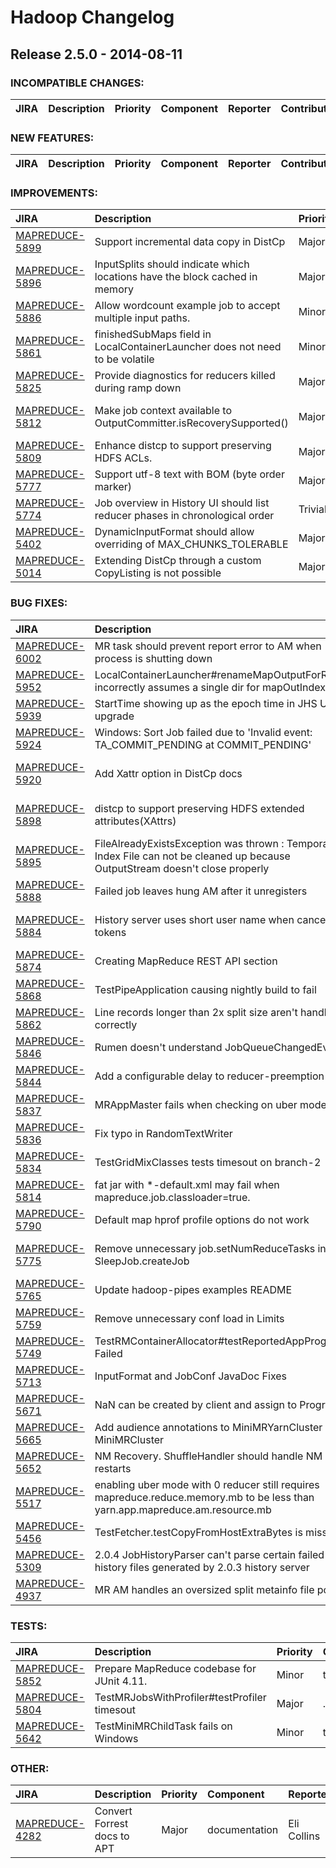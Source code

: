 # Hadoop Changelog

## Release 2.5.0 - 2014-08-11

### INCOMPATIBLE CHANGES:

| JIRA | Description | Priority | Component | Reporter | Contributor |
|:---- |:---- | :--- |:---- |:---- |:---- |


### NEW FEATURES:

| JIRA | Description | Priority | Component | Reporter | Contributor |
|:---- |:---- | :--- |:---- |:---- |:---- |


### IMPROVEMENTS:

| JIRA | Description | Priority | Component | Reporter | Contributor |
|:---- |:---- | :--- |:---- |:---- |:---- |
| [MAPREDUCE-5899](https://issues.apache.org/jira/browse/MAPREDUCE-5899) | Support incremental data copy in DistCp |  Major | distcp | Jing Zhao | Jing Zhao |
| [MAPREDUCE-5896](https://issues.apache.org/jira/browse/MAPREDUCE-5896) | InputSplits should indicate which locations have the block cached in memory |  Major | . | Sandy Ryza | Sandy Ryza |
| [MAPREDUCE-5886](https://issues.apache.org/jira/browse/MAPREDUCE-5886) | Allow wordcount example job to accept multiple input paths. |  Minor | examples | Chris Nauroth | Chris Nauroth |
| [MAPREDUCE-5861](https://issues.apache.org/jira/browse/MAPREDUCE-5861) | finishedSubMaps field in LocalContainerLauncher does not need to be volatile |  Minor | . | Ted Yu | Tsuyoshi Ozawa |
| [MAPREDUCE-5825](https://issues.apache.org/jira/browse/MAPREDUCE-5825) | Provide diagnostics for reducers killed during ramp down |  Major | mr-am | Gera Shegalov | Gera Shegalov |
| [MAPREDUCE-5812](https://issues.apache.org/jira/browse/MAPREDUCE-5812) |  Make job context available to OutputCommitter.isRecoverySupported() |  Major | mr-am | Mohammad Kamrul Islam | Mohammad Kamrul Islam |
| [MAPREDUCE-5809](https://issues.apache.org/jira/browse/MAPREDUCE-5809) | Enhance distcp to support preserving HDFS ACLs. |  Major | distcp | Chris Nauroth | Chris Nauroth |
| [MAPREDUCE-5777](https://issues.apache.org/jira/browse/MAPREDUCE-5777) | Support utf-8 text with BOM (byte order marker) |  Major | . | bc Wong | zhihai xu |
| [MAPREDUCE-5774](https://issues.apache.org/jira/browse/MAPREDUCE-5774) | Job overview in History UI should list reducer phases in chronological order |  Trivial | jobhistoryserver | Gera Shegalov | Gera Shegalov |
| [MAPREDUCE-5402](https://issues.apache.org/jira/browse/MAPREDUCE-5402) | DynamicInputFormat should allow overriding of MAX\_CHUNKS\_TOLERABLE |  Major | distcp, mrv2 | David Rosenstrauch | Tsuyoshi Ozawa |
| [MAPREDUCE-5014](https://issues.apache.org/jira/browse/MAPREDUCE-5014) | Extending DistCp through a custom CopyListing is not possible |  Major | distcp | Srikanth Sundarrajan | Srikanth Sundarrajan |


### BUG FIXES:

| JIRA | Description | Priority | Component | Reporter | Contributor |
|:---- |:---- | :--- |:---- |:---- |:---- |
| [MAPREDUCE-6002](https://issues.apache.org/jira/browse/MAPREDUCE-6002) | MR task should prevent report error to AM when process is shutting down |  Major | task | Wangda Tan | Wangda Tan |
| [MAPREDUCE-5952](https://issues.apache.org/jira/browse/MAPREDUCE-5952) | LocalContainerLauncher#renameMapOutputForReduce incorrectly assumes a single dir for mapOutIndex |  Blocker | mr-am, mrv2 | Gera Shegalov | Gera Shegalov |
| [MAPREDUCE-5939](https://issues.apache.org/jira/browse/MAPREDUCE-5939) | StartTime showing up as the epoch time in JHS UI after upgrade |  Major | . | Kihwal Lee | Chen He |
| [MAPREDUCE-5924](https://issues.apache.org/jira/browse/MAPREDUCE-5924) | Windows: Sort Job failed due to 'Invalid event: TA\_COMMIT\_PENDING at COMMIT\_PENDING' |  Major | . | Yesha Vora | Zhijie Shen |
| [MAPREDUCE-5920](https://issues.apache.org/jira/browse/MAPREDUCE-5920) | Add Xattr option in DistCp docs |  Minor | distcp, documentation | Uma Maheswara Rao G | Yi Liu |
| [MAPREDUCE-5898](https://issues.apache.org/jira/browse/MAPREDUCE-5898) | distcp to support preserving HDFS extended attributes(XAttrs) |  Major | distcp | Uma Maheswara Rao G | Yi Liu |
| [MAPREDUCE-5895](https://issues.apache.org/jira/browse/MAPREDUCE-5895) | FileAlreadyExistsException was thrown : Temporary Index File can not be cleaned up because OutputStream doesn't close properly |  Major | client | Kousuke Saruta | Kousuke Saruta |
| [MAPREDUCE-5888](https://issues.apache.org/jira/browse/MAPREDUCE-5888) | Failed job leaves hung AM after it unregisters |  Major | mr-am | Jason Lowe | Jason Lowe |
| [MAPREDUCE-5884](https://issues.apache.org/jira/browse/MAPREDUCE-5884) | History server uses short user name when canceling tokens |  Major | jobhistoryserver, security | Mohammad Kamrul Islam | Mohammad Kamrul Islam |
| [MAPREDUCE-5874](https://issues.apache.org/jira/browse/MAPREDUCE-5874) | Creating MapReduce REST API section |  Major | documentation | Ravi Prakash | Tsuyoshi Ozawa |
| [MAPREDUCE-5868](https://issues.apache.org/jira/browse/MAPREDUCE-5868) | TestPipeApplication causing nightly build to fail |  Major | test | Jason Lowe | Akira AJISAKA |
| [MAPREDUCE-5862](https://issues.apache.org/jira/browse/MAPREDUCE-5862) | Line records longer than 2x split size aren't handled correctly |  Critical | . | bc Wong | bc Wong |
| [MAPREDUCE-5846](https://issues.apache.org/jira/browse/MAPREDUCE-5846) | Rumen doesn't understand JobQueueChangedEvent |  Major | tools/rumen | Nathan Roberts | Nathan Roberts |
| [MAPREDUCE-5844](https://issues.apache.org/jira/browse/MAPREDUCE-5844) | Add a configurable delay to reducer-preemption |  Major | . | Maysam Yabandeh | Maysam Yabandeh |
| [MAPREDUCE-5837](https://issues.apache.org/jira/browse/MAPREDUCE-5837) | MRAppMaster fails when checking on uber mode |  Critical | . | Haohui Mai | Haohui Mai |
| [MAPREDUCE-5836](https://issues.apache.org/jira/browse/MAPREDUCE-5836) | Fix typo in RandomTextWriter |  Trivial | . | Akira AJISAKA | Akira AJISAKA |
| [MAPREDUCE-5834](https://issues.apache.org/jira/browse/MAPREDUCE-5834) | TestGridMixClasses tests timesout on branch-2 |  Major | . | Mit Desai | Mit Desai |
| [MAPREDUCE-5814](https://issues.apache.org/jira/browse/MAPREDUCE-5814) | fat jar with *-default.xml may fail when mapreduce.job.classloader=true. |  Major | mrv2 | Gera Shegalov | Gera Shegalov |
| [MAPREDUCE-5790](https://issues.apache.org/jira/browse/MAPREDUCE-5790) | Default map hprof profile options do not work |  Blocker | . | Andrew Wang | Gera Shegalov |
| [MAPREDUCE-5775](https://issues.apache.org/jira/browse/MAPREDUCE-5775) | Remove unnecessary job.setNumReduceTasks in SleepJob.createJob |  Minor | . | Liyin Liang | jhanver chand sharma |
| [MAPREDUCE-5765](https://issues.apache.org/jira/browse/MAPREDUCE-5765) | Update hadoop-pipes examples README |  Minor | pipes | Jonathan Eagles | Mit Desai |
| [MAPREDUCE-5759](https://issues.apache.org/jira/browse/MAPREDUCE-5759) | Remove unnecessary conf load in Limits |  Major | . | Sandy Ryza | Sandy Ryza |
| [MAPREDUCE-5749](https://issues.apache.org/jira/browse/MAPREDUCE-5749) | TestRMContainerAllocator#testReportedAppProgress Failed |  Major | . | Hong Shen | Jason Lowe |
| [MAPREDUCE-5713](https://issues.apache.org/jira/browse/MAPREDUCE-5713) | InputFormat and JobConf JavaDoc Fixes |  Trivial | documentation | Ben Robie | Chen He |
| [MAPREDUCE-5671](https://issues.apache.org/jira/browse/MAPREDUCE-5671) | NaN can be created by client and assign to Progress |  Major | . | Chen He | Chen He |
| [MAPREDUCE-5665](https://issues.apache.org/jira/browse/MAPREDUCE-5665) | Add audience annotations to MiniMRYarnCluster and MiniMRCluster |  Major | test | Sandy Ryza | Anubhav Dhoot |
| [MAPREDUCE-5652](https://issues.apache.org/jira/browse/MAPREDUCE-5652) | NM Recovery. ShuffleHandler should handle NM restarts |  Major | . | Karthik Kambatla | Jason Lowe |
| [MAPREDUCE-5517](https://issues.apache.org/jira/browse/MAPREDUCE-5517) | enabling uber mode with 0 reducer still requires mapreduce.reduce.memory.mb to be less than yarn.app.mapreduce.am.resource.mb |  Minor | . | Siqi Li | Siqi Li |
| [MAPREDUCE-5456](https://issues.apache.org/jira/browse/MAPREDUCE-5456) | TestFetcher.testCopyFromHostExtraBytes is missing |  Minor | mrv2, test | Jason Lowe | Jason Lowe |
| [MAPREDUCE-5309](https://issues.apache.org/jira/browse/MAPREDUCE-5309) | 2.0.4 JobHistoryParser can't parse certain failed job history files generated by 2.0.3 history server |  Major | jobhistoryserver, mrv2 | Vrushali C | Rushabh S Shah |
| [MAPREDUCE-4937](https://issues.apache.org/jira/browse/MAPREDUCE-4937) | MR AM handles an oversized split metainfo file poorly |  Major | mr-am | Jason Lowe | Eric Payne |


### TESTS:

| JIRA | Description | Priority | Component | Reporter | Contributor |
|:---- |:---- | :--- |:---- |:---- |:---- |
| [MAPREDUCE-5852](https://issues.apache.org/jira/browse/MAPREDUCE-5852) | Prepare MapReduce codebase for JUnit 4.11. |  Minor | test | Chris Nauroth | Chris Nauroth |
| [MAPREDUCE-5804](https://issues.apache.org/jira/browse/MAPREDUCE-5804) | TestMRJobsWithProfiler#testProfiler timesout |  Major | . | Mit Desai | Mit Desai |
| [MAPREDUCE-5642](https://issues.apache.org/jira/browse/MAPREDUCE-5642) | TestMiniMRChildTask fails on Windows |  Minor | test | Chuan Liu | Chuan Liu |


### OTHER:

| JIRA | Description | Priority | Component | Reporter | Contributor |
|:---- |:---- | :--- |:---- |:---- |:---- |
| [MAPREDUCE-4282](https://issues.apache.org/jira/browse/MAPREDUCE-4282) | Convert Forrest docs to APT |  Major | documentation | Eli Collins | Akira AJISAKA |


